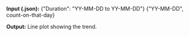 __Input (.json):__
{"Duration": "YY-MM-DD to YY-MM-DD"}
{"YY-MM-DD", count-on-that-day}

__Output:__
Line plot showing the trend.
